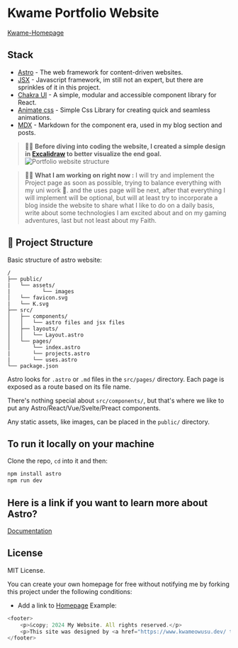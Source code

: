 # Kwame Portfolio Website
[Kwame-Homepage](https://www.kwameowusu.dev/)


## Stack

- [Astro](https://astro.build/) - The web framework for content-driven websites.
- [JSX](https://react.dev/) - Javascript framework, im still not an expert, but there are sprinkles of it in this project.
- [Chakra UI](https://chakra-ui.com/) - A simple, modular and accessible component library for React.
- [Animate css](https://animate.style/) - Simple Css Library for creating quick and seamless animations.
- [MDX](https://mdxjs.com/) - Markdown for the component era, used in my blog section and posts.


> 🧑‍🚀 **Before diving into coding the website, I created a simple design in [Excalidraw](https://excalidraw.com/) to better visualize the end goal.**
![Portfolio website structure](https://github.com/kwame-Owusu/portfolio-website/assets/98961379/f3d8db58-6cb1-4887-a69a-208c14ddf073)



> 🧑‍🚀 **What I am working on right now :**
I will try and implement the Project page as soon as possible, trying to balance everything with my uni work 🫡.
and the uses page will be next, after that everything I will implement will  be optional, but will at least try to incorporate a blog inside the website
 to share what I like to do on a daily basis, write about some technologies I am excited about and on my gaming adventures, last but not least about my Faith.

## 🚀 Project Structure

Basic structure of astro website:

```text
/
├── public/
|   └── assets/
|          └── images
│   └── favicon.svg
|   └── K.svg
├── src/
│   ├── components/
│   │   └── astro files and jsx files
│   ├── layouts/
│   │   └── Layout.astro
│   └── pages/
│       └── index.astro
|       └── projects.astro
|       └── uses.astro              
└── package.json
```

Astro looks for `.astro` or `.md` files in the `src/pages/` directory. Each page is exposed as a route based on its file name.

There's nothing special about `src/components/`, but that's where we like to put any Astro/React/Vue/Svelte/Preact components.

Any static assets, like images, can be placed in the `public/` directory.

## To run it locally on your machine
Clone the repo, `cd` into it and then:

```bash
npm install astro
npm run dev
```
## Here is a link if you want to learn more about Astro?
[Documentation](https://docs.astro.build) 

## License

MIT License.

You can create your own homepage for free without notifying me by forking this project under the following conditions:

- Add a link to [Homepage](https://www.kwameowusu.dev/)
Example: 
```javascript
<footer>
    <p>&copy; 2024 My Website. All rights reserved.</p>
    <p>This site was designed by <a href="https://www.kwameowusu.dev/ target="_blank">Example</a>.</p>
</footer>

```

